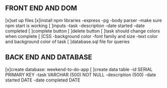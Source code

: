 ## FRONT END AND DOM 
[x]set up files 
[x]install npm libraries 
    -express
    -pg
    -body parser 
    -make sure npm start is working 
[ ]inputs
    -task
    -description
    -date started 
    -date completed 
[ ]complete button 
[ ]delete button 
[ ]task should change colors when complete 
[ ]CSS
    -background color
    -font family and size
    -text color and background color of task 
[ ]database.sql file for queries 

## BACK END AND DATABASE 
[x]create database: weekend-to-do-app
[ ]create data table 
    -id SERIAL PRIMARY KEY 
    -task VARCHAR (500) NOT NULL 
    -description (500)
    -date started DATE
    -date completed DATE
